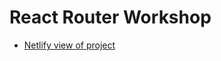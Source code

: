 # React Router Workshop

- [Netlify view of project](https://6744d77b330f672098cb9a38--dulcet-lolly-41978f.netlify.app/) 
